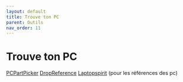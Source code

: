 ```yaml
---
layout: default
title: Trouve ton PC
parent: Outils
nav_order: 11
---
```


# Trouve ton PC
[PCPartPicker](https://pcpartpicker.com/)
[DropReference](https://dropreference.com/fr/home)
[Laptopspirit](https://www.laptopspirit.fr/comparateur/#_) (pour les références des pc)